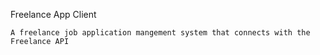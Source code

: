 Freelance App Client


```
A freelance job application mangement system that connects with the Freelance API
```
